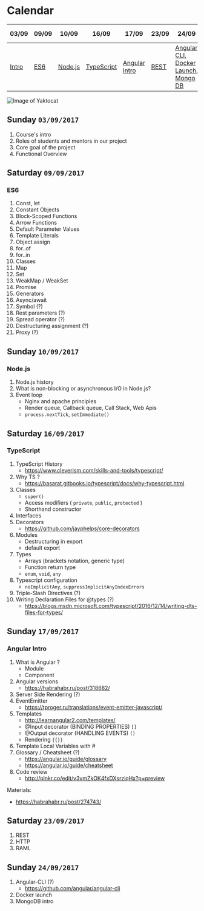 Calendar
==================
| 03/09 | 09/09 | 10/09   | 16/09      | 17/09   | 23/09  |24/09   |30/09 - 01/10   |
|-------|-------|---------|------------|---------|--------|--------|-------:|
| [Intro](https://github.com/platform-for-testing/lesson-calendar#sunday-03092017) | [ES6](https://github.com/platform-for-testing/lesson-calendar#saturday-09092017)   | [Node.js](https://github.com/platform-for-testing/lesson-calendar#sunday-10092017) | [TypeScript](https://github.com/platform-for-testing/lesson-calendar#saturday-16092017) | [Angular Intro](https://github.com/platform-for-testing/lesson-calendar#sunday-17092017) | [REST](https://github.com/platform-for-testing/lesson-calendar#saturday-23092017)  |[Angular CLI, Docker Launch, Mongo DB](https://github.com/platform-for-testing/lesson-calendar#sunday-24092017)   | Backend and frontend review tasks  |

![Image of Yaktocat](https://media.giphy.com/media/xTiTnJ3BooiDs8dL7W/giphy.gif)

Sunday `03/09/2017`
------------
1. Course's intro
1. Roles of students and mentors in our project
1. Сore goal of the project
1. Functional Overview

Saturday `09/09/2017`
------------
### ES6
1. Const, let
1. Constant Objects
1. Block-Scoped Functions
1. Arrow Functions
1. Default Parameter Values
1. Template Literals
1. Object.assign
1. for..of
1. for..in
1. Classes 
1. Map
1. Set
1. WeakMap / WeakSet
1. Promise
1. Generators
1. Async/await
1. Symbol (?)
1. Rest parameters (?)
1. Spread operator (?)
1. Destructuring assignment (?)
1. Proxy (?)

Sunday `10/09/2017`
------------
### Node.js
1. Node.js history
1. What is non-blocking or asynchronous I/O in Node.js?
1. Event loop
    - Nginx and apache principles
    - Render queue, Callback queue, Call Stack, Web Apis
    - `process.nextTick`, `setImmediate()` 

Saturday `16/09/2017`
------------
### TypeScript
1. TypeScript History
    - https://www.cleverism.com/skills-and-tools/typescript/
1. Why TS ?
    - https://basarat.gitbooks.io/typescript/docs/why-typescript.html
1. Classes
    - `super()`
    - Access modifiers ( `private`, `public`, `protected` ) 
    - Shorthand constructor
1. Interfaces
1. Decorators
    - https://github.com/jayphelps/core-decorators
1. Modules
    - Destructuring in export
    - default export
1. Types
    - Arrays (brackets notation, generic type)
    - Function return type
    - `enum`, `void`, `any`
1. Typescript configuration
    - `noImplicitAny`, `suppressImplicitAnyIndexErrors`
1. Triple-Slash Directives (?)
1. Writing Declaration Files for @types (?)
    - https://blogs.msdn.microsoft.com/typescript/2016/12/14/writing-dts-files-for-types/

Sunday `17/09/2017`
------------
### Angular Intro
1. What is Angular ?
    - Module
    - Component
1. Angular versions
    - https://habrahabr.ru/post/318682/
1. Server Side Rendering (?)
1. EventEmitter
    - https://tproger.ru/translations/event-emitter-javascript/
1. Templates
    - http://learnangular2.com/templates/
    - @Input decorator (BINDING PROPERTIES) `[]`
    - @Output decorator (HANDLING EVENTS) `()`
    - Rendering `{{}}`
1. Template Local Variables with #
1. Glossary / Cheatsheet (?)
    - https://angular.io/guide/glossary
    - https://angular.io/guide/cheatsheet
1. Code review
    - http://plnkr.co/edit/v3vmZkOK4fxDXsrziqHx?p=preview

Materials:
- https://habrahabr.ru/post/274743/

Saturday `23/09/2017`
------------
1. REST
1. HTTP
1. RAML

Sunday `24/09/2017`
------------
1. Angular-CLI (?)
    - https://github.com/angular/angular-cli
1. Docker launch
1. MongoDB intro
